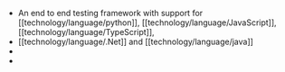 - An end to end testing framework with support for [[technology/language/python]], [[technology/language/JavaScript]], [[technology/language/TypeScript]],
- [[technology/language/.Net]] and [[technology/language/java]]
-
-